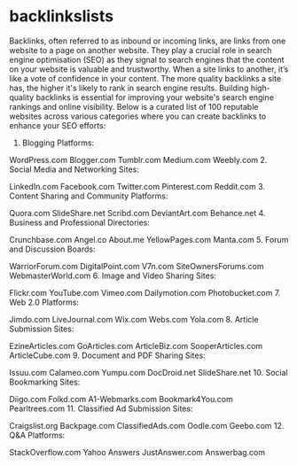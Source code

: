 # backlinkslists
Backlinks, often referred to as inbound or incoming links, are links from one website to a page on another website. They play a crucial role in search engine optimisation (SEO) as they signal to search engines that the content on your website is valuable and trustworthy. When a site links to another, it’s like a vote of confidence in your content. The more quality backlinks a site has, the higher it's likely to rank in search engine results.
Building high-quality backlinks is essential for improving your website's search engine rankings and online visibility. Below is a curated list of 100 reputable websites across various categories where you can create backlinks to enhance your SEO efforts:

1. Blogging Platforms:

WordPress.com
Blogger.com
Tumblr.com
Medium.com
Weebly.com
2. Social Media and Networking Sites:

LinkedIn.com
Facebook.com
Twitter.com
Pinterest.com
Reddit.com
3. Content Sharing and Community Platforms:

Quora.com
SlideShare.net
Scribd.com
DeviantArt.com
Behance.net
4. Business and Professional Directories:

Crunchbase.com
Angel.co
About.me
YellowPages.com
Manta.com
5. Forum and Discussion Boards:

WarriorForum.com
DigitalPoint.com
V7n.com
SiteOwnersForums.com
WebmasterWorld.com
6. Image and Video Sharing Sites:

Flickr.com
YouTube.com
Vimeo.com
Dailymotion.com
Photobucket.com
7. Web 2.0 Platforms:

Jimdo.com
LiveJournal.com
Wix.com
Webs.com
Yola.com
8. Article Submission Sites:

EzineArticles.com
GoArticles.com
ArticleBiz.com
SooperArticles.com
ArticleCube.com
9. Document and PDF Sharing Sites:

Issuu.com
Calameo.com
Yumpu.com
DocDroid.net
SlideShare.net
10. Social Bookmarking Sites:

Diigo.com
Folkd.com
A1-Webmarks.com
Bookmark4You.com
Pearltrees.com
11. Classified Ad Submission Sites:

Craigslist.org
Backpage.com
ClassifiedAds.com
Oodle.com
Geebo.com
12. Q&A Platforms:

StackOverflow.com
Yahoo Answers
JustAnswer.com
Answerbag.com
